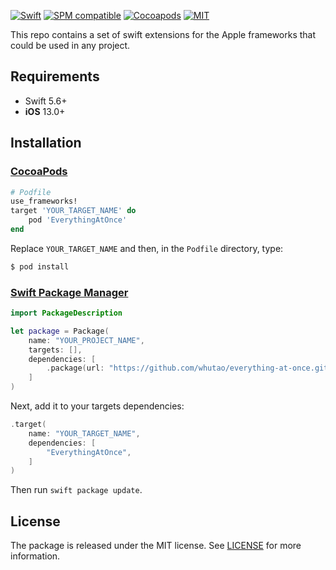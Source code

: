 
[![Swift](https://img.shields.io/badge/Swift-5.6-orange.svg)](https://swift.org)
[![SPM compatible](https://img.shields.io/badge/SPM-Compatible-brightgreen.svg?style=flat)](https://swift.org/package-manager/)
[![Cocoapods](https://img.shields.io/cocoapods/v/EverythingAtOnce.svg)](https://cocoapods.org/pods/EverythingAtOnce)
[![MIT](https://img.shields.io/badge/License-MIT-red.svg)](https://opensource.org/licenses/MIT)

This repo contains a set of swift extensions for the Apple frameworks that could be used in any project.

## Requirements
- Swift 5.6+
- **iOS** 13.0+

## Installation

### [CocoaPods](https://guides.cocoapods.org/using/using-cocoapods.html)

```ruby
# Podfile
use_frameworks!
target 'YOUR_TARGET_NAME' do
    pod 'EverythingAtOnce'
end
```

Replace `YOUR_TARGET_NAME` and then, in the `Podfile` directory, type:

```bash
$ pod install
```

### [Swift Package Manager](https://swift.org/package-manager)

```swift
import PackageDescription

let package = Package(
    name: "YOUR_PROJECT_NAME",
    targets: [],
    dependencies: [
        .package(url: "https://github.com/whutao/everything-at-once.git", from: "0.1.5")
    ]
)
```

Next, add it to your targets dependencies:

```swift
.target(
    name: "YOUR_TARGET_NAME",
    dependencies: [
        "EverythingAtOnce",
    ]
)
```

Then run `swift package update`.

## License
The package is released under the MIT license. See [LICENSE](https://github.com/SwifterSwift/SwifterSwift/blob/master/LICENSE) for more information.
